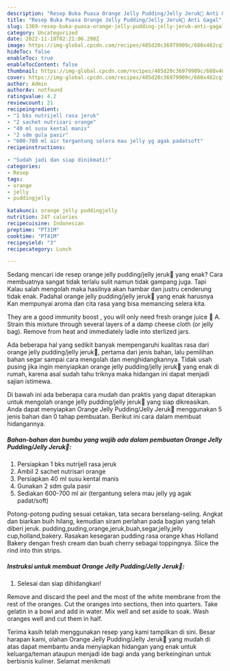 ```yaml
---
description: "Resep Buka Puasa Orange Jelly Pudding/Jelly Jeruk🍊 Anti Gagal"
title: "Resep Buka Puasa Orange Jelly Pudding/Jelly Jeruk🍊 Anti Gagal"
slug: 1369-resep-buka-puasa-orange-jelly-pudding-jelly-jeruk-anti-gagal
category: Uncategorized
date: 2022-11-18T02:21:06.298Z
image: https://img-global.cpcdn.com/recipes/485d20c36979909c/680x482cq70/orange-jelly-puddingjelly-jeruk-foto-resep-utama.jpg
hideToc: false
enableToc: true
enableTocContent: false
thumbnail: https://img-global.cpcdn.com/recipes/485d20c36979909c/680x482cq70/orange-jelly-puddingjelly-jeruk-foto-resep-utama.jpg
cover: https://img-global.cpcdn.com/recipes/485d20c36979909c/680x482cq70/orange-jelly-puddingjelly-jeruk-foto-resep-utama.jpg
author: Admin
authorAv: notfound
ratingvalue: 4.2
reviewcount: 21
recipeingredient:
- "1 bks nutrijell rasa jeruk"
- "2 sachet nutrisari orange"
- "40 ml susu kental manis"
- "2 sdm gula pasir"
- "600-700 ml air tergantung selera mau jelly yg agak padatsoft"
recipeinstructions:

- "Sudah jadi dan siap dinikmati!"
categories:
- Resep
tags:
- orange
- jelly
- puddingjelly

katakunci: orange jelly puddingjelly 
nutrition: 247 calories
recipecuisine: Indonesian
preptime: "PT31M"
cooktime: "PT41M"
recipeyield: "3"
recipecategory: Lunch

---
```



Sedang mencari ide resep orange jelly pudding/jelly jeruk🍊 yang enak? Cara membuatnya sangat tidak terlalu sulit namun tidak gampang juga. Tapi Kalau salah mengolah maka hasilnya akan hambar dan justru cenderung tidak enak. Padahal orange jelly pudding/jelly jeruk🍊 yang enak harusnya Kan mempunyai aroma dan cita rasa yang bisa memancing selera kita.


They are a good immunity boost , you will only need fresh orange juice 🍊 A. Strain this mixture through several layers of a damp cheese cloth (or jelly bag). Remove from heat and immediately ladle into sterlized jars.

Ada beberapa hal yang sedikit banyak mempengaruhi kualitas rasa dari orange jelly pudding/jelly jeruk🍊, pertama dari jenis bahan, lalu pemilihan bahan segar sampai cara mengolah dan menghidangkannya. Tidak usah pusing jika ingin menyiapkan orange jelly pudding/jelly jeruk🍊 yang enak di rumah, karena asal sudah tahu triknya maka hidangan ini dapat menjadi sajian istimewa.


Di bawah ini ada beberapa cara mudah dan praktis yang dapat diterapkan untuk mengolah orange jelly pudding/jelly jeruk🍊 yang siap dikreasikan. Anda dapat menyiapkan Orange Jelly Pudding/Jelly Jeruk🍊 menggunakan 5 jenis bahan dan 0 tahap pembuatan. Berikut ini cara dalam membuat hidangannya.

<!--inarticleads1-->

##### Bahan-bahan dan bumbu yang wajib ada dalam pembuatan Orange Jelly Pudding/Jelly Jeruk🍊:

1. Persiapkan 1 bks nutrijell rasa jeruk
1. Ambil 2 sachet nutrisari orange
1. Persiapkan 40 ml susu kental manis
1. Gunakan 2 sdm gula pasir
1. Sediakan 600-700 ml air (tergantung selera mau jelly yg agak padat/soft)


Potong-potong puding sesuai cetakan, tata secara berselang-seling. Angkat dan biarkan buih hilang, kemudian siram perlahan pada bagian yang telah diberi jeruk. pudding,puding,orange,jeruk,buah,segar,jelly,jelly cup,holland,bakery. Rasakan kesegaran pudding rasa orange khas Holland Bakery dengan fresh cream dan buah cherry sebagai toppingnya. Slice the rind into thin strips. 

<!--inarticleads2-->

##### Instruksi untuk membuat Orange Jelly Pudding/Jelly Jeruk🍊:


1. Selesai dan siap dihidangkan!

Remove and discard the peel and the most of the white membrane from the rest of the oranges. Cut the oranges into sections, then into quarters. Take gelatin in a bowl and add in water. Mix well and set aside to soak. Wash oranges well and cut them in half. 

Terima kasih telah menggunakan resep yang kami tampilkan di sini. Besar harapan kami, olahan Orange Jelly Pudding/Jelly Jeruk🍊 yang mudah di atas dapat membantu anda menyiapkan hidangan yang enak untuk keluarga/teman ataupun menjadi ide bagi anda yang berkeinginan untuk berbisnis kuliner. Selamat menikmati
